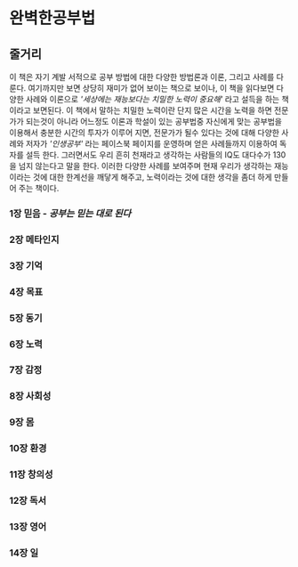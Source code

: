 # **완**벽한**공**부법

## 줄거리

이 책은 자기 계발 서적으로 공부 방법에 대한 다양한 방법론과 이론, 그리고 사례를 다룬다. 여기까지만 보면 상당히 재미가 없어 보이는 책으로 보이나, 이 책을 읽다보면 다양한 사례와 이론으로  *'세상에는 재능보다는 치밀한 노력이 중요해'* 라고 설득을 하는 책이라고 보면된다. 이 책에서 말하는 치밀한 노력이란 단지 많은 시간을 노력을 하면 전문가가 되는것이 아니라 어느정도 이론과 학설이 있는 공부법중 자신에게 맞는 공부법을 이용해서 충분한 시간의 투자가 이루어 지면, 전문가가 될수 있다는 것에 대해 다양한 사례와 저자가 *'인생공부'* 라는 페이스북 페이지를 운영하며 얻은 사례들까지 이용하여 독자를 설득 한다. 그러면서도 우리 흔히 천재라고 생각하는 사람들의 IQ도 대다수가 130을 넘지 않는다고 말을 한다. 이러한 다양한 사례를 보여주며 현재 우리가 생각하는 재능이라는 것에 대한 한계선을 깨닿게 해주고, 노력이라는 것에 대한 생각을 좀더 하게 만들어 주는 책이다.

### 1장 믿음 - *공부는 믿는 대로 된다*

### 2장 메타인지

### 3장 기억

### 4장 목표

### 5장 동기

### 6장 노력

### 7장 감정

### 8장 사회성

### 9장 몸

### 10장 환경

### 11장 창의성

### 12장 독서

### 13장 영어

### 14장 일
